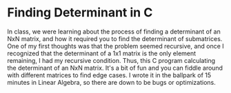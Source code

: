 # Finding Determinant in C
In class, we were learning about the process of finding a determinant of an NxN matrix, and how it required you to find the determinant of submatrices. One of my first thoughts was that the problem seemed recursive, and once I recognized that the determinant of a 1x1 matrix is the only element remaining, I had my recursive condition. Thus, this C program calculating the determinant of an NxN matrix. It's a bit of fun and you can fiddle around with different matrices to find edge cases. I wrote it in the ballpark of 15 minutes in Linear Algebra, so there are down to be bugs or optimizations.
